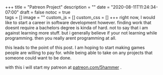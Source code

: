 +++
title = "Patreon Project"
description = ""
date = "2020-08-11T11:24:34-07:00"
draft = false
notoc = true  
tags = []
image = ""
custom_js = []
custom_css = []
+++
right now, I would like to start a career in software development however. finding work that doesnt require a bachelors degree 
is kinda of hard.  not to say that i am against learning more stuff. but i generally believe if your not learning while programming.
then you really arent programming at all.

<!--more-->
this leads to the point of this post. I am hoping to start making games people are willing to pay for.
while being able to take on any projects that someone could want to be done. 

with this i will start my patreon at [patreon.com/5hammer] .

[patreon.com/5hammer]: https://patreon.com/5hammer